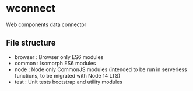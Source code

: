 # wconnect
Web components data connector

## File structure
- browser : Browser only ES6 modules
- common : Isomorph ES6 modules
- node : Node only CommonJS modules (intended to be run in serverless functions, to be migrated with Node 14 LTS)
- test : Unit tests bootstrap and utility modules
